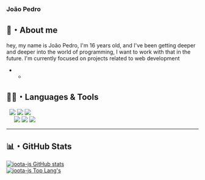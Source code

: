 ### João Pedro

## 📜・About me
hey, my name is João Pedro, I'm 16 years old, and I've been getting deeper and deeper into the world of programming, I want to work with that in the future. I'm currently focused on projects related to web development

* *
## 👨‍💻・Languages ​​& Tools
<p>
    &nbsp
    <img src="https://img.shields.io/badge/-JavaScript-000?logo=javascript&labelColor=yellow&color=yellow&logoColor=white" />
    <img src="https://img.shields.io/badge/-HTML-000?logo=html5&labelColor=orange&color=orange&logoColor=white" />
    <img src="https://img.shields.io/badge/-CSS-000?logo=css3&labelColor=blueviolet&color=blueviolet&logoColor=white" />
    <br>&nbsp &nbsp&nbsp
    <img src="https://img.shields.io/badge/-GitHub-000?logo=github&labelColor=white&color=white&logoColor=000" />
    <img src="https://img.shields.io/badge/-Git-000?logo=git&labelColor=white&color=white&logoColor=orange" />
    <img src="https://img.shields.io/badge/-Visual Studio%20Code-000?logo=visualstudiocode&labelColor=white&color=white&logoColor=0071db" />
</p>

* *** **
## 📊・GitHub Stats
[![joota-js GitHub stats](https://github-readme-stats.vercel.app/api?username=joota-js&show_icons=true&count_private=true&locale=pt-br&include_all_commits=true&theme=github_dark&hide_border=true)](https://github.com/devjootax)
<br />
[![joota-js Top Lang's](https://github-readme-stats.vercel.app/api/top-langs/?username=joota-js&layout=compact&locale=pt-br&show_icons=true&theme=github_dark&hide_border=true)](https://github.com/devjootax)

